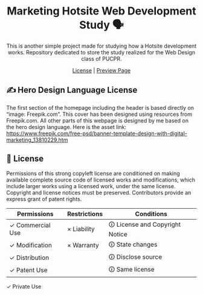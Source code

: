 <h1 align="center">Marketing Hotsite Web Development Study 🗣</h1>

<p align="center">
  This is another simple project made for studying how a Hotsite development works. Repository dedicated to store the study realized for the Web Design class of PUCPR.
</p>

<p align="center">
  <a href="./LICENSE">License</a> | <a href="https://condescending-heisenberg-4f8cd6.netlify.app/">Preview Page</a>
</p>

## ✍️ Hero Design Language License

The first section of the homepage including the header is based directly on “image: Freepik.com”. This cover has been designed using resources from Freepik.com. All other parts of this webpage is designed by me based on the hero design language. Here is the asset link: https://www.freepik.com/free-psd/banner-template-design-with-digital-marketing_13810229.htm

## 📄 License

Permissions of this strong copyleft license are conditioned on making available complete source code of licensed works and modifications, which include larger works using a licensed work, under the same license. Copyright and license notices must be preserved. Contributors provide an express grant of patent rights.

| Permissions | Restrictions | Conditions
| --- | --- | --- 
&check; Commercial Use | &times; Liability | &#x1f6c8; License and Copyright Notice
&check; Modification   | &times; Warranty | &#x1f6c8; State changes
&check; Distribution |  | &#x1f6c8; Disclose source
&check; Patent Use |  | &#x1f6c8; Same license
&check; Private Use
